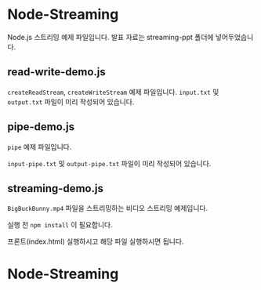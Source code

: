 # Node-Streaming
Node.js 스트리밍 예제 파일입니다.
발표 자료는 streaming-ppt 폴더에 넣어두었습니다.

## read-write-demo.js
`createReadStream`, `createWriteStream` 예제 파일입니다.
`input.txt` 및 `output.txt` 파일이 미리 작성되어 있습니다.

## pipe-demo.js
`pipe` 예제 파일입니다.

`input-pipe.txt` 및 `output-pipe.txt` 파일이 미리 작성되어 있습니다.

## streaming-demo.js
`BigBuckBunny.mp4` 파일을 스트리밍하는 비디오 스트리밍 예제입니다.

실행 전 `npm install` 이 필요합니다.

프론트(index.html) 실행하시고 해당 파일 실행하시면 됩니다.
# Node-Streaming
